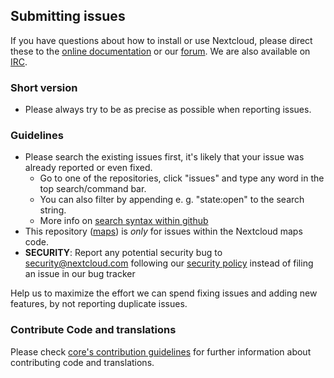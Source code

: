 ## Submitting issues

If you have questions about how to install or use Nextcloud, please direct these to the [online documentation][documentation] or our [forum][forum]. We are also available on [IRC][irc].

### Short version

 * Please always try to be as precise as possible when reporting issues.

### Guidelines
* Please search the existing issues first, it's likely that your issue was already reported or even fixed.
  - Go to one of the repositories, click "issues" and type any word in the top search/command bar.
  - You can also filter by appending e. g. "state:open" to the search string.
  - More info on [search syntax within github](https://help.github.com/articles/searching-issues)
* This repository ([maps](https://github.com/nextcloud/maps/issues)) is *only* for issues within the Nextcloud maps code.
* __SECURITY__: Report any potential security bug to security@nextcloud.com following our [security policy](https://nextcloud.com/security/) instead of filing an issue in our bug tracker

Help us to maximize the effort we can spend fixing issues and adding new features, by not reporting duplicate issues.

[documentation]: https://docs.nextcloud.com/
[forum]: https://help.nextcloud.com/
[irc]: https://webchat.freenode.net/?channels=nextcloud

### Contribute Code and translations
Please check [core's contribution guidelines](https://github.com/nextcloud/server/blob/master/.github/CONTRIBUTING.md) for further information about contributing code and translations.
